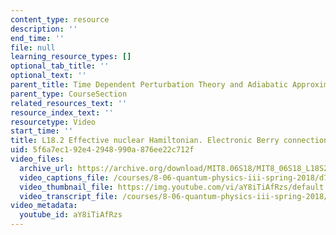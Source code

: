 ```yaml
---
content_type: resource
description: ''
end_time: ''
file: null
learning_resource_types: []
optional_tab_title: ''
optional_text: ''
parent_title: Time Dependent Perturbation Theory and Adiabatic Approximation
parent_type: CourseSection
related_resources_text: ''
resource_index_text: ''
resourcetype: Video
start_time: ''
title: L18.2 Effective nuclear Hamiltonian. Electronic Berry connection
uid: 5f6a7ec1-92e4-2948-990a-876ee22c712f
video_files:
  archive_url: https://archive.org/download/MIT8.06S18/MIT8_06S18_L18S2_300k.mp4
  video_captions_file: /courses/8-06-quantum-physics-iii-spring-2018/d71ea9ac358953e5a66fe6b2869786d4_aY8iTiAfRzs.vtt
  video_thumbnail_file: https://img.youtube.com/vi/aY8iTiAfRzs/default.jpg
  video_transcript_file: /courses/8-06-quantum-physics-iii-spring-2018/bcd2e076c24614afc4853fd3825338a1_aY8iTiAfRzs.pdf
video_metadata:
  youtube_id: aY8iTiAfRzs
---
```

